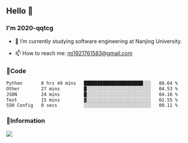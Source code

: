 ## Hello 👋


### I'm 2020-qqtcg

- 🔭 I’m currently studying software engineering at Nanjing University. 
<!-- - 🌱 I’m currently learning MLsys and -->
<!-- - 👯 I’m looking to collaborate on ... -->
<!-- - 🤔 I’m looking for help with ... -->
<!-- - 💬 Ask me about ... -->
- 📫 How to reach me: mj1921761583@gmail.com
<!-- - 😄 Pronouns: ... -->
<!-- - ⚡ Fun fact: ... -->

### 🌱Code
<!--START_SECTION:waka-->

```txt
Python       8 hrs 49 mins   ██████████████████████░░░   88.64 %
Other        27 mins         █░░░░░░░░░░░░░░░░░░░░░░░░   04.53 %
JSON         24 mins         █░░░░░░░░░░░░░░░░░░░░░░░░   04.16 %
Text         15 mins         ▓░░░░░░░░░░░░░░░░░░░░░░░░   02.55 %
SSH Config   0 secs          ░░░░░░░░░░░░░░░░░░░░░░░░░   00.11 %
```

<!--END_SECTION:waka-->

### 💬Information
![](https://github-readme-stats.vercel.app/api?username=2020-qqtcg&theme=buefy&hide_border=false)


<!-- <div align="center"> <img src="https://github-readme-activity-graph.vercel.app/graph?username=2020-qqtcg&theme=minimal" /> </div> -->


